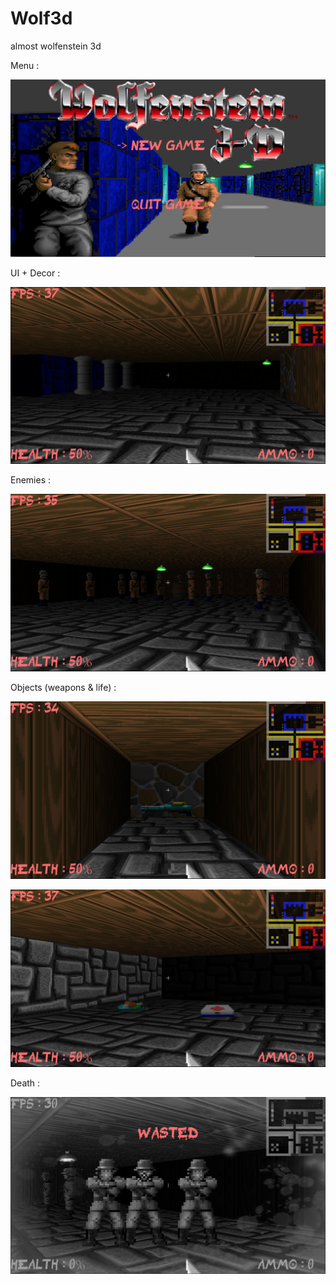 # Wolf3d
almost wolfenstein 3d
 
 Menu :
 
 ![alt text](https://github.com/thchin/Wolf3d/blob/master/screenshots/Menu.png)
 
 
 UI + Decor :
 
 ![alt text](https://github.com/thchin/Wolf3d/blob/master/screenshots/Screenshot1.png)
 
 Enemies :
 
 ![alt text](https://github.com/thchin/Wolf3d/blob/master/screenshots/Screenshot2.png)
 
 Objects (weapons & life) :

![alt text](https://github.com/thchin/Wolf3d/blob/master/screenshots/Screenshot3.png)

![alt text](https://github.com/thchin/Wolf3d/blob/master/screenshots/Screenshot4.png)

Death :

![alt text](https://github.com/thchin/Wolf3d/blob/master/screenshots/Death.png)
